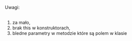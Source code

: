 Uwagi:<br/>
<br/>
1) za mało, <br/>
2) brak this w konstruktorach, <br/>
3) bledne parametry w metodzie które są polem w klasie<br/>
